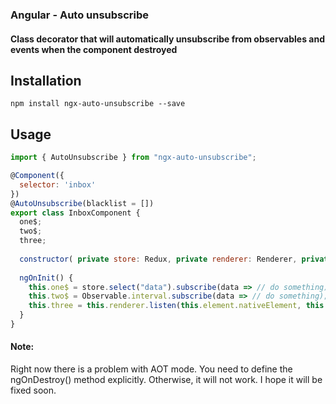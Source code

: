 ### Angular - Auto unsubscribe
#### Class decorator that will automatically unsubscribe from observables and events when the component destroyed

## Installation
`npm install ngx-auto-unsubscribe --save`

## Usage
```js
import { AutoUnsubscribe } from "ngx-auto-unsubscribe";

@Component({
  selector: 'inbox'
})
@AutoUnsubscribe(blacklist = [])
export class InboxComponent {
  one$;
  two$;
  three;
  
  constructor( private store: Redux, private renderer: Renderer, private element : ElementRef ) {}
  
  ngOnInit() {
    this.one$ = store.select("data").subscribe(data => // do something);
    this.two$ = Observable.interval.subscribe(data => // do something);
    this.three = this.renderer.listen(this.element.nativeElement, this.event, e => // do something)
  }
}
```

#### Note: 
Right now there is a problem with AOT mode. You need to define the ngOnDestroy() method explicitly. Otherwise, it will not work. I hope it will be fixed soon.


